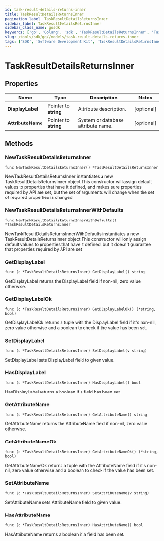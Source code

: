 ```yaml
---
id: task-result-details-returns-inner
title: TaskResultDetailsReturnsInner
pagination_label: TaskResultDetailsReturnsInner
sidebar_label: TaskResultDetailsReturnsInner
sidebar_class_name: gosdk
keywords: ['go', 'Golang', 'sdk', 'TaskResultDetailsReturnsInner', 'TaskResultDetailsReturnsInner'] 
slug: /tools/sdk/go//models/task-result-details-returns-inner
tags: ['SDK', 'Software Development Kit', 'TaskResultDetailsReturnsInner', 'TaskResultDetailsReturnsInner']
---
```


# TaskResultDetailsReturnsInner

## Properties

Name | Type | Description | Notes
------------ | ------------- | ------------- | -------------
**DisplayLabel** | Pointer to **string** | Attribute description. | [optional] 
**AttributeName** | Pointer to **string** | System or database attribute name. | [optional] 

## Methods

### NewTaskResultDetailsReturnsInner

`func NewTaskResultDetailsReturnsInner() *TaskResultDetailsReturnsInner`

NewTaskResultDetailsReturnsInner instantiates a new TaskResultDetailsReturnsInner object
This constructor will assign default values to properties that have it defined,
and makes sure properties required by API are set, but the set of arguments
will change when the set of required properties is changed

### NewTaskResultDetailsReturnsInnerWithDefaults

`func NewTaskResultDetailsReturnsInnerWithDefaults() *TaskResultDetailsReturnsInner`

NewTaskResultDetailsReturnsInnerWithDefaults instantiates a new TaskResultDetailsReturnsInner object
This constructor will only assign default values to properties that have it defined,
but it doesn't guarantee that properties required by API are set

### GetDisplayLabel

`func (o *TaskResultDetailsReturnsInner) GetDisplayLabel() string`

GetDisplayLabel returns the DisplayLabel field if non-nil, zero value otherwise.

### GetDisplayLabelOk

`func (o *TaskResultDetailsReturnsInner) GetDisplayLabelOk() (*string, bool)`

GetDisplayLabelOk returns a tuple with the DisplayLabel field if it's non-nil, zero value otherwise
and a boolean to check if the value has been set.

### SetDisplayLabel

`func (o *TaskResultDetailsReturnsInner) SetDisplayLabel(v string)`

SetDisplayLabel sets DisplayLabel field to given value.

### HasDisplayLabel

`func (o *TaskResultDetailsReturnsInner) HasDisplayLabel() bool`

HasDisplayLabel returns a boolean if a field has been set.

### GetAttributeName

`func (o *TaskResultDetailsReturnsInner) GetAttributeName() string`

GetAttributeName returns the AttributeName field if non-nil, zero value otherwise.

### GetAttributeNameOk

`func (o *TaskResultDetailsReturnsInner) GetAttributeNameOk() (*string, bool)`

GetAttributeNameOk returns a tuple with the AttributeName field if it's non-nil, zero value otherwise
and a boolean to check if the value has been set.

### SetAttributeName

`func (o *TaskResultDetailsReturnsInner) SetAttributeName(v string)`

SetAttributeName sets AttributeName field to given value.

### HasAttributeName

`func (o *TaskResultDetailsReturnsInner) HasAttributeName() bool`

HasAttributeName returns a boolean if a field has been set.


